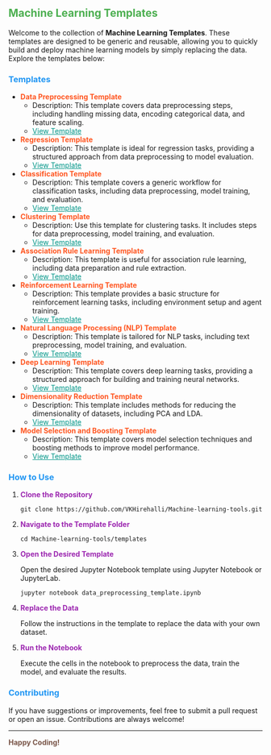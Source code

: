 ## <span style="color: #4CAF50;">Machine Learning Templates</span>

<p>Welcome to the collection of <strong>Machine Learning Templates</strong>. These templates are designed to be generic and reusable, allowing you to quickly build and deploy machine learning models by simply replacing the data. Explore the templates below:</p>

### <span style="color: #2196F3;">Templates</span>

<ul>
    <li><strong style="color: #FF5722;">Data Preprocessing Template</strong>
        <ul>
            <li>Description: This template covers data preprocessing steps, including handling missing data, encoding categorical data, and feature scaling.</li>
            <li><a href="./templates/data_preprocessing_template.ipynb" style="color: #009688;">View Template</a></li>
        </ul>
    </li>
    <li><strong style="color: #FF5722;">Regression Template</strong>
        <ul>
            <li>Description: This template is ideal for regression tasks, providing a structured approach from data preprocessing to model evaluation.</li>
            <li><a href="./templates/regression_template.ipynb" style="color: #009688;">View Template</a></li>
        </ul>
    </li>
    <li><strong style="color: #FF5722;">Classification Template</strong>
        <ul>
            <li>Description: This template covers a generic workflow for classification tasks, including data preprocessing, model training, and evaluation.</li>
            <li><a href="./templates/classification_template.ipynb" style="color: #009688;">View Template</a></li>
        </ul>
    </li>
    <li><strong style="color: #FF5722;">Clustering Template</strong>
        <ul>
            <li>Description: Use this template for clustering tasks. It includes steps for data preprocessing, model training, and evaluation.</li>
            <li><a href="./templates/clustering_template.ipynb" style="color: #009688;">View Template</a></li>
        </ul>
    </li>
    <li><strong style="color: #FF5722;">Association Rule Learning Template</strong>
        <ul>
            <li>Description: This template is useful for association rule learning, including data preparation and rule extraction.</li>
            <li><a href="./templates/association_rule_learning_template.ipynb" style="color: #009688;">View Template</a></li>
        </ul>
    </li>
    <li><strong style="color: #FF5722;">Reinforcement Learning Template</strong>
        <ul>
            <li>Description: This template provides a basic structure for reinforcement learning tasks, including environment setup and agent training.</li>
            <li><a href="./templates/reinforcement_learning_template.ipynb" style="color: #009688;">View Template</a></li>
        </ul>
    </li>
    <li><strong style="color: #FF5722;">Natural Language Processing (NLP) Template</strong>
        <ul>
            <li>Description: This template is tailored for NLP tasks, including text preprocessing, model training, and evaluation.</li>
            <li><a href="./templates/nlp_template.ipynb" style="color: #009688;">View Template</a></li>
        </ul>
    </li>
    <li><strong style="color: #FF5722;">Deep Learning Template</strong>
        <ul>
            <li>Description: This template covers deep learning tasks, providing a structured approach for building and training neural networks.</li>
            <li><a href="./templates/deep_learning_template.ipynb" style="color: #009688;">View Template</a></li>
        </ul>
    </li>
    <li><strong style="color: #FF5722;">Dimensionality Reduction Template</strong>
        <ul>
            <li>Description: This template includes methods for reducing the dimensionality of datasets, including PCA and LDA.</li>
            <li><a href="./templates/dimensionality_reduction_template.ipynb" style="color: #009688;">View Template</a></li>
        </ul>
    </li>
    <li><strong style="color: #FF5722;">Model Selection and Boosting Template</strong>
        <ul>
            <li>Description: This template covers model selection techniques and boosting methods to improve model performance.</li>
            <li><a href="./templates/model_selection_boosting_template.ipynb" style="color: #009688;">View Template</a></li>
        </ul>
    </li>
</ul>

### <span style="color: #2196F3;">How to Use</span>

<ol>
    <li><strong style="color: #9C27B0;">Clone the Repository</strong>
        <pre><code>git clone https://github.com/VKHirehalli/Machine-learning-tools.git</code></pre>
    </li>
    <li><strong style="color: #9C27B0;">Navigate to the Template Folder</strong>
        <pre><code>cd Machine-learning-tools/templates</code></pre>
    </li>
    <li><strong style="color: #9C27B0;">Open the Desired Template</strong>
        <p>Open the desired Jupyter Notebook template using Jupyter Notebook or JupyterLab.</p>
        <pre><code>jupyter notebook data_preprocessing_template.ipynb</code></pre>
    </li>
    <li><strong style="color: #9C27B0;">Replace the Data</strong>
        <p>Follow the instructions in the template to replace the data with your own dataset.</p>
    </li>
    <li><strong style="color: #9C27B0;">Run the Notebook</strong>
        <p>Execute the cells in the notebook to preprocess the data, train the model, and evaluate the results.</p>
    </li>
</ol>

### <span style="color: #2196F3;">Contributing</span>

<p>If you have suggestions or improvements, feel free to submit a pull request or open an issue. Contributions are always welcome!</p>

---

<p style="color: #795548;"><strong>Happy Coding!</strong></p>
